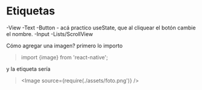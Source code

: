 # Etiquetas

-View
-Text
-Button - acá practico useState, que al cliquear el botón cambie el nombre.
-Input
-Lists/ScrollView

Cómo agregar una imagen?
primero lo importo

> import {image} from 'react-native';

y la etiqueta sería

> <Image source={require(./assets/foto.png')} />
